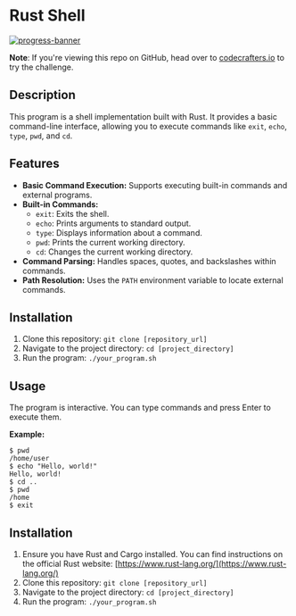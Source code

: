 # Rust Shell

[![progress-banner](https://backend.codecrafters.io/progress/shell/0b9a4e7b-05d4-48e6-b320-bc1f13de461d)](https://app.codecrafters.io/users/codecrafters-bot?r=2qF)

**Note**: If you're viewing this repo on GitHub, head over to
[codecrafters.io](https://codecrafters.io) to try the challenge.

## Description

This program is a shell implementation built with Rust. It provides a basic command-line interface, allowing you to execute commands like `exit`, `echo`, `type`, `pwd`, and `cd`.

## Features

*   **Basic Command Execution:** Supports executing built-in commands and external programs.
*   **Built-in Commands:**
    *   `exit`: Exits the shell.
    *   `echo`: Prints arguments to standard output.
    *   `type`: Displays information about a command.
    *   `pwd`: Prints the current working directory.
    *   `cd`: Changes the current working directory.
*   **Command Parsing:**  Handles spaces, quotes, and backslashes within commands.
*   **Path Resolution:** Uses the `PATH` environment variable to locate external commands.

## Installation

1.  Clone this repository: `git clone [repository_url]`
2.  Navigate to the project directory: `cd [project_directory]`
3.  Run the program: `./your_program.sh`

## Usage

The program is interactive. You can type commands and press Enter to execute them.

**Example:**

```
$ pwd
/home/user
$ echo "Hello, world!"
Hello, world!
$ cd ..
$ pwd
/home
$ exit
```

## Installation

1.  Ensure you have Rust and Cargo installed. You can find instructions on the official Rust website: [https://www.rust-lang.org/](https://www.rust-lang.org/)
2.  Clone this repository: `git clone [repository_url]`
3.  Navigate to the project directory: `cd [project_directory]`
4.  Run the program: `./your_program.sh`